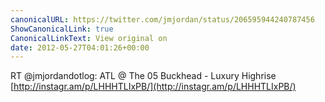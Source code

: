 ```yaml
---
canonicalURL: https://twitter.com/jmjordan/status/206595944240787456
ShowCanonicalLink: true
CanonicalLinkText: View original on
date: 2012-05-27T04:01:26+00:00
---
```

RT @jmjordandotlog: ATL  @ The 05 Buckhead - Luxury Highrise [http://instagr.am/p/LHHHTLIxPB/](http://instagr.am/p/LHHHTLIxPB/)